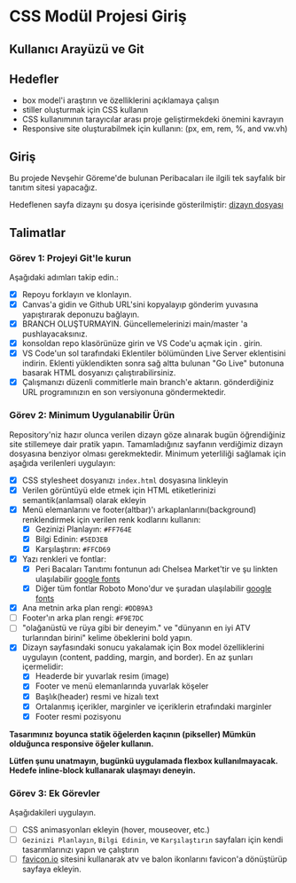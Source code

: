 # CSS Modül Projesi Giriş

## Kullanıcı Arayüzü ve Git

## Hedefler

- box model'i araştırın ve özelliklerini açıklamaya çalışın 
- stiller oluşturmak için CSS kullanın 
- CSS kullanımının tarayıcılar arası proje geliştirmekdeki önemini kavrayın
- Responsive site oluşturabilmek için kullanın: (px, em, rem, %, and vw.vh) 

## Giriş

Bu projede Nevşehir Göreme'de bulunan Peribacaları ile ilgili tek sayfalık bir tanıtım sitesi yapacağız.

Hedeflenen sayfa dizaynı şu dosya içerisinde gösterilmiştir: [dizayn dosyası](/design/desktop.jpg) 

## Talimatlar

### Görev 1: Projeyi Git'le kurun

Aşağıdaki adımları takip edin.:

- [X] Repoyu forklayın ve klonlayın.
- [X] Canvas'a gidin ve Github URL'sini kopyalayıp gönderim yuvasına yapıştırarak deponuzu bağlayın.
- [X] BRANCH OLUŞTURMAYIN. Güncellemelerinizi main/master 'a pushlayacaksınız.
- [X] konsoldan repo klasörünüze girin ve VS Code'u açmak için . girin.
- [X] VS Code'un sol tarafındaki Eklentiler bölümünden Live Server eklentisini indirin. Eklenti yüklendikten sonra sağ altta bulunan "Go Live" butonuna basarak HTML dosyanızı çalıştırabilirsiniz.
- [X] Çalışmanızı düzenli commitlerle main branch'e aktarın. gönderdiğiniz URL programınızın en son versiyonuna göndermektedir.

### Görev 2: Minimum Uygulanabilir Ürün

Repository'niz hazır olunca verilen dizayn göze alınarak bugün öğrendiğiniz site stillemeye dair pratik yapın. Tamamladığınız sayfanın verdiğimiz dizayn dosyasına benziyor olması gerekmektedir. Minimum yeterliliği sağlamak için aşağıda verilenleri uygulayın:

- [X] CSS stylesheet dosyanızı `index.html` dosyasına linkleyin 
- [X] Verilen görüntüyü elde etmek için HTML etiketlerinizi semantik(anlamsal) olarak ekleyin
- [X] Menü elemanlarını ve footer(altbar)'ı arkaplanlarını(background) renklendirmek için verilen renk kodlarını kullanın:
  - [X] Gezinizi Planlayın: `#FF764E`
  - [X] Bilgi Edinin: `#5ED3EB`
  - [X] Karşılaştırın: `#FFCD69`
- [X] Yazı renkleri ve fontlar:
  - [X] Peri Bacaları Tanıtımı fontunun adı Chelsea Market'tir ve şu linkten ulaşılabilir [google fonts](https://fonts.google.com/specimen/Chelsea+Market)
  - [X] Diğer tüm fontlar Roboto Mono'dur ve şuradan ulaşılabilir [google fonts](https://fonts.google.com/specimen/Roboto+Mono)
- [X] Ana metnin arka plan rengi: `#DDB9A3`
- [ ] Footer'ın arka plan rengi: `#F9E7DC`
- [ ] "olağanüstü ve rüya gibi bir deneyim." ve "dünyanın en iyi ATV turlarından birini" kelime öbeklerini bold yapın.
- [X] Dizayn sayfasındaki sonucu yakalamak için Box model özelliklerini uygulayın (content, padding, margin, and border). En az şunları içermelidir:
  - [X] Headerde bir yuvarlak resim (image)
  - [X] Footer ve menü elemanlarında yuvarlak köşeler
  - [X] Başlık(header) resmi ve hizalı text 
  - [X] Ortalanmış içerikler, marginler ve içeriklerin etrafındaki marginler 
  - [X] Footer resmi pozisyonu

**Tasarımınız boyunca statik öğelerden kaçının (pikseller) Mümkün olduğunca responsive öğeler kullanın.**

**Lütfen şunu unatmayın, bugünkü uygulamada flexbox kullanılmayacak. Hedefe inline-block kullanarak ulaşmayı deneyin.**


### Görev 3: Ek Görevler

Aşağıdakileri uygulayın.

- [ ] CSS animasyonları ekleyin (hover, mouseover, etc.)
- [ ]  `Gezinizi Planlayın`, `Bilgi Edinin`, ve `Karşılaştırın` sayfaları için kendi tasarımlarınızı yapın ve çalıştırın
- [ ]  [favicon.io](https://favicon.io/favicon-converter/) sitesini kullanarak atv ve balon ikonlarını favicon'a dönüştürüp sayfaya ekleyin.
